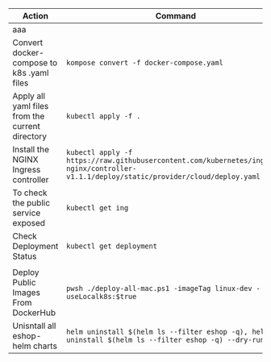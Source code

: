 | Action                                          | Command                                                                                                                                  |
|-------------------------------------------------|------------------------------------------------------------------------------------------------------------------------------------------|
| aaa                                             |
| Convert docker-compose to k8s .yaml files       | `kompose convert -f docker-compose.yaml`                                                                                                 |
| Apply all yaml files from the current directory | `kubectl apply -f .`                                                                                                                     |
| Install the NGINX Ingress controller            | `kubectl apply -f https://raw.githubusercontent.com/kubernetes/ingress-nginx/controller-v1.1.1/deploy/static/provider/cloud/deploy.yaml` |
| To check the public service exposed             | `kubectl get ing`                                                                                                                        |
| Check Deployment Status                         | `kubectl get deployment  `                                                                                                               |
|                                                 |                                                                                                                                          |
| Deploy Public Images From DockerHub             | `pwsh ./deploy-all-mac.ps1 -imageTag linux-dev -useLocalk8s:$true`                                                                       |
| Unisntall all eshop- helm charts                | `helm uninstall $(helm ls --filter eshop -q), helm uninstall $(helm ls --filter eshop -q) --dry-run`                                     |
